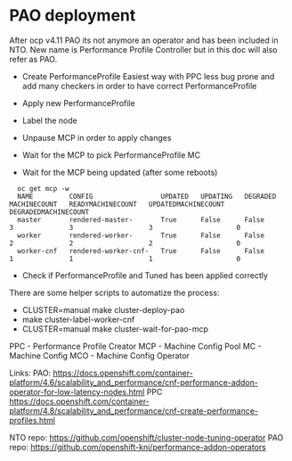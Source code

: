 # PAO deployment

After ocp v4.11 PAO its not anymore an operator and has been included in NTO.
New name is Performance Profile Controller but in this doc will also refer as PAO.

- Create PerformanceProfile
  Easiest way with PPC less bug prone and add many checkers in order to have correct PerformanceProfile

- Apply new PerformanceProfile
- Label the node
- Unpause MCP in order to apply changes
- Wait for the MCP to pick PerformanceProfile MC
- Wait for the MCP being updated (after some reboots)

```console
  oc get mcp -w
  NAME         CONFIG                 UPDATED   UPDATING   DEGRADED   MACHINECOUNT   READYMACHINECOUNT   UPDATEDMACHINECOUNT   DEGRADEDMACHINECOUNT
  master       rendered-master-       True      False      False      3              3                   3                     0
  worker       rendered-worker-       True      False      False      2              2                   2                     0
  worker-cnf   rendered-worker-cnf-   True      False      False      1              1                   1                     0
```

- Check if PerformanceProfile and Tuned has been applied correctly

There are some helper scripts to automatize the process:

- CLUSTER=manual make cluster-deploy-pao
- make cluster-label-worker-cnf
- CLUSTER=manual make cluster-wait-for-pao-mcp

PPC - Performance Profile Creator
MCP - Machine Config Pool
MC  - Machine Config
MCO - Machine Config Operator

Links:
PAO: <https://docs.openshift.com/container-platform/4.6/scalability_and_performance/cnf-performance-addon-operator-for-low-latency-nodes.html>
PPC <https://docs.openshift.com/container-platform/4.8/scalability_and_performance/cnf-create-performance-profiles.html>

NTO repo: <https://github.com/openshift/cluster-node-tuning-operator>
PAO repo: <https://github.com/openshift-kni/performance-addon-operators>
